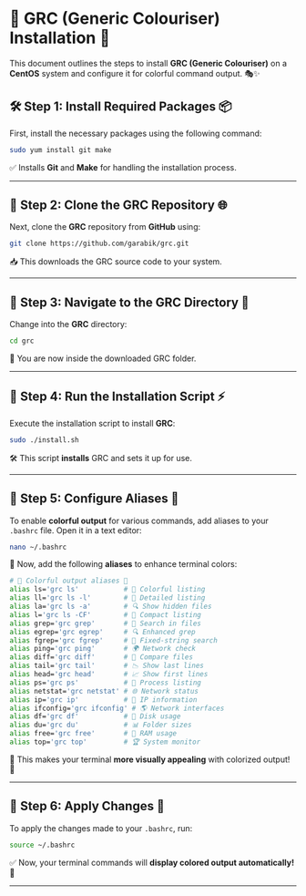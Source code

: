 
# 🎨 GRC (Generic Colouriser) Installation 🌈  

This document outlines the steps to install **GRC (Generic Colouriser)** on a **CentOS** system and configure it for colorful command output. 🎭✨  

## 🛠️ Step 1: Install Required Packages 📦  

First, install the necessary packages using the following command:  

```bash
sudo yum install git make
```
✅ Installs **Git** and **Make** for handling the installation process.  

---

## 🔄 Step 2: Clone the GRC Repository 🌐  

Next, clone the **GRC** repository from **GitHub** using:  

```bash
git clone https://github.com/garabik/grc.git
```
📥 This downloads the GRC source code to your system.  

---

## 📂 Step 3: Navigate to the GRC Directory 📁  

Change into the **GRC** directory:  

```bash
cd grc
```
📌 You are now inside the downloaded GRC folder.  

---

## 🚀 Step 4: Run the Installation Script ⚡  

Execute the installation script to install **GRC**:  

```bash
sudo ./install.sh
```
🛠️ This script **installs** GRC and sets it up for use.  

---

## 🎨 Step 5: Configure Aliases 🔧  

To enable **colorful output** for various commands, add aliases to your `.bashrc` file. Open it in a text editor:  

```bash
nano ~/.bashrc
```
📜 Now, add the following **aliases** to enhance terminal colors:  

```bash
# 🌈 Colorful output aliases 🎨
alias ls='grc ls'           # 📂 Colorful listing
alias ll='grc ls -l'        # 📑 Detailed listing
alias la='grc ls -a'        # 🔍 Show hidden files
alias l='grc ls -CF'        # 📜 Compact listing
alias grep='grc grep'       # 🔎 Search in files
alias egrep='grc egrep'     # 🔍 Enhanced grep
alias fgrep='grc fgrep'     # 📄 Fixed-string search
alias ping='grc ping'       # 🌍 Network check
alias diff='grc diff'       # 🔄 Compare files
alias tail='grc tail'       # 📉 Show last lines
alias head='grc head'       # 📈 Show first lines
alias ps='grc ps'           # 🚀 Process listing
alias netstat='grc netstat' # 🌐 Network status
alias ip='grc ip'           # 📡 IP information
alias ifconfig='grc ifconfig' # 🌎 Network interfaces
alias df='grc df'           # 💾 Disk usage
alias du='grc du'           # 📊 Folder sizes
alias free='grc free'       # 🧠 RAM usage
alias top='grc top'         # 🏆 System monitor
```
🎨 This makes your terminal **more visually appealing** with colorized output! 🌟  

---

## 🔄 Step 6: Apply Changes 🚀  

To apply the changes made to your `.bashrc`, run:  

```bash
source ~/.bashrc
```
✅ Now, your terminal commands will **display colored output automatically!** 🌈  

---

